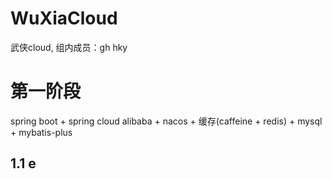 # WuXiaCloud
武侠cloud,
组内成员：gh
		  hky
# 第一阶段
spring boot + spring cloud alibaba + nacos + 缓存(caffeine + redis) + mysql + mybatis-plus
## 1.1 e




